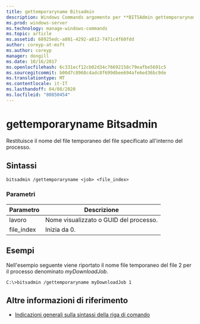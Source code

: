 ```yaml
---
title: gettemporaryname Bitsadmin
description: Windows Commands argomento per **BITSAdmin gettemporaryname**, che segnala il nome file temporaneo del file specificato all'interno del processo.
ms.prod: windows-server
ms.technology: manage-windows-commands
ms.topic: article
ms.assetid: 68925edc-a801-4292-a812-7471c4f60fdd
author: coreyp-at-msft
ms.author: coreyp
manager: dongill
ms.date: 10/16/2017
ms.openlocfilehash: 6c331ecf12cb02d34c76692158c79eafbe5691c5
ms.sourcegitcommit: b00d7c8968c4adc8f699dbee694afe6ed36bc9de
ms.translationtype: MT
ms.contentlocale: it-IT
ms.lasthandoff: 04/08/2020
ms.locfileid: "80850454"
---
```

# <a name="bitsadmin-gettemporaryname"></a>gettemporaryname Bitsadmin

Restituisce il nome del file temporaneo del file specificato all'interno del processo.

## <a name="syntax"></a>Sintassi

```
bitsadmin /gettemporaryname <job> <file_index>
```

### <a name="parameters"></a>Parametri

| Parametro | Descrizione |
| -------------- | -------------- |
| lavoro | Nome visualizzato o GUID del processo. |
| file_index | Inizia da 0. |

## <a name="examples"></a><a name=BKMK_examples></a>Esempi

Nell'esempio seguente viene riportato il nome file temporaneo del file 2 per il processo denominato *myDownloadJob*.

```
C:\>bitsadmin /gettemporaryname myDownloadJob 1
```

## <a name="additional-references"></a>Altre informazioni di riferimento

- [Indicazioni generali sulla sintassi della riga di comando](command-line-syntax-key.md)